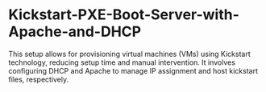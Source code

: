 # Kickstart-PXE-Boot-Server-with-Apache-and-DHCP
This setup allows for provisioning virtual machines (VMs) using Kickstart technology, reducing setup time and manual intervention. It involves configuring DHCP and Apache to manage IP assignment and host kickstart files, respectively.
